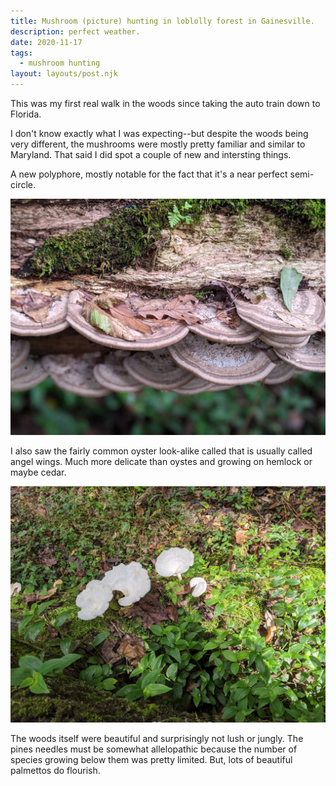 ```yaml
---
title: Mushroom (picture) hunting in loblolly forest in Gainesville.
description: perfect weather.
date: 2020-11-17
tags:
  - mushroom hunting
layout: layouts/post.njk
---
```


This was my first real walk in the woods since taking the auto train down to Florida. 

I don't know exactly what I was expecting--but despite the woods being very different, the mushrooms were mostly pretty familiar and similar to Maryland. That said I did spot a couple of new and intersting things. 

A new polyphore, mostly notable for the fact that it's a near perfect semi-circle. 

![semi-circle polyphore](/img/2020_11_18_semi_circle.jpg)

I also saw the fairly common oyster look-alike called that is usually called angel wings. Much more delicate than oystes and growing on hemlock or maybe cedar. 

![angel wings](/img/2020_11_18_angel_wings.jpg)

The woods itself were beautiful and surprisingly not lush or jungly. The pines needles must be somewhat allelopathic because the number of species growing below them was pretty limited. But, lots of beautiful palmettos do flourish. 